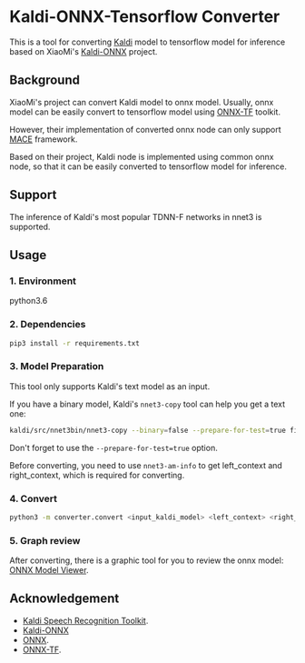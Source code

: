 # Kaldi-ONNX-Tensorflow Converter

This is a tool for converting [Kaldi](https://github.com/kaldi-asr/kaldi) model to tensorflow model for inference based on XiaoMi's [Kaldi-ONNX](https://github.com/XiaoMi/kaldi-onnx) project.

## Background

XiaoMi's project can convert Kaldi model to onnx model. Usually, onnx model can be easily convert to tensorflow model using [ONNX-TF](https://github.com/onnx/onnx-tensorflow) toolkit.

However, their implementation of converted onnx node can only support [MACE](https://github.com/XiaoMi/mace) framework.

Based on their project, Kaldi node is implemented using common onnx node, so that it can be easily converted to tensorflow model for inference.

## Support

The inference of Kaldi's most popular TDNN-F networks in nnet3 is supported.

## Usage

### 1. Environment

python3.6

### 2. Dependencies

```sh
pip3 install -r requirements.txt
```

### 3. Model Preparation

This tool only supports Kaldi's text model as an input.

If you have a binary model, Kaldi's `nnet3-copy` tool can help you get a text one:

```sh
kaldi/src/nnet3bin/nnet3-copy --binary=false --prepare-for-test=true final.mdl text.mdl
```

Don't forget to use the `--prepare-for-test=true` option.

Before converting, you need to use `nnet3-am-info` to get left_context and right_context,
which is required for converting.

### 4. Convert

```sh
python3 -m converter.convert <input_kaldi_model> <left_context> <right_context> <out_tensorflow_pb> 
```

### 5. Graph review

After converting, there is a graphic tool for you to review the onnx model: [ONNX Model Viewer](https://lutzroeder.github.io/netron/).

## Acknowledgement

* [Kaldi Speech Recognition Toolkit](https://github.com/kaldi-asr/kaldi).
* [Kaldi-ONNX](https://github.com/XiaoMi/kaldi-onnx)
* [ONNX](https://github.com/onnx/onnx).
* [ONNX-TF](https://github.com/onnx/onnx-tensorflow).
